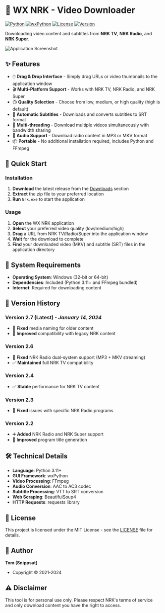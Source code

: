 # 🎥 WX NRK - Video Downloader

[![Python](https://img.shields.io/badge/Python-3.11+-blue.svg)](https://www.python.org/)
[![wxPython](https://img.shields.io/badge/wxPython-GUI-green.svg)](https://www.wxpython.org/)
[![License](https://img.shields.io/badge/License-MIT-yellow.svg)](LICENSE)
[![Version](https://img.shields.io/badge/Version-2.7-red.svg)](https://github.com/snippsat/wx_nrk/releases)

 Downloading video content and subtitles from **NRK TV**, **NRK Radio**, and **NRK Super**.

![Application Screenshot](http://imageshack.com/a/img853/8555/pfwy.jpg)

## ✨ Features

- 🖱️ **Drag & Drop Interface** - Simply drag URLs or video thumbnails to the application window
- 🎬 **Multi-Platform Support** - Works with NRK TV, NRK Radio, and NRK Super
- 📺 **Quality Selection** - Choose from low, medium, or high quality (high is default)
- 📝 **Automatic Subtitles** - Downloads and converts subtitles to SRT format
- 🧵 **Multi-threading** - Download multiple videos simultaneously with bandwidth sharing
- 🎵 **Audio Support** - Download radio content in MP3 or MKV format
- 📦 **Portable** - No additional installation required, includes Python and FFmpeg

## 🚀 Quick Start

### Installation

1. **Download** the latest release from the [Downloads](https://github.com/snippsat/wx_nrk/releases) section
2. **Extract** the zip file to your preferred location
3. **Run** `Nrk.exe` to start the application

### Usage

1. **Open** the WX NRK application
2. **Select** your preferred video quality (low/medium/high)
3. **Drag** a URL from NRK TV/Radio/Super into the application window
4. **Wait** for the download to complete
5. **Find** your downloaded video (MKV) and subtitle (SRT) files in the application directory

## 🔧 System Requirements

- **Operating System**: Windows (32-bit or 64-bit)
- **Dependencies**: Included (Python 3.11+ and FFmpeg bundled)
- **Internet**: Required for downloading content

## 📖 Version History

### Version 2.7 (Latest) - *January 14, 2024*
- 🔧 **Fixed** media naming for older content
- 🎯 **Improved** compatibility with legacy NRK content

### Version 2.6
- 🔧 **Fixed** NRK Radio dual-system support (MP3 + MKV streaming)
- ✅ **Maintained** full NRK TV compatibility

### Version 2.4
- ✅ **Stable** performance for NRK TV content

### Version 2.3
- 🔧 **Fixed** issues with specific NRK Radio programs

### Version 2.2
- ➕ **Added** NRK Radio and NRK Super support
- 🎯 **Improved** program title generation

## 🛠️ Technical Details

- **Language**: Python 3.11+
- **GUI Framework**: wxPython
- **Video Processing**: FFmpeg
- **Audio Conversion**: AAC to AC3 codec
- **Subtitle Processing**: VTT to SRT conversion
- **Web Scraping**: BeautifulSoup4
- **HTTP Requests**: requests library

## 📄 License

This project is licensed under the MIT License - see the [LICENSE](LICENSE) file for details.

## 👤 Author

**Tom (Snippsat)**
- Copyright © 2021-2024

## ⚠️ Disclaimer

This tool is for personal use only. Please respect NRK's terms of service and only download content you have the right to access.